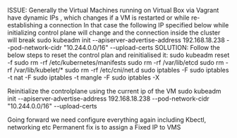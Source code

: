 ISSUE:
Generally the Virtual Machines running on Virtual Box via Vagrant have dynamic IPs , which changes if a VM is restarted or while re-establishing a connection
In that case the following IP specified below while initializing control plane will change and the connection inside the cluster will break
sudo kubeadm init --apiserver-advertise-address 192.168.18.238 --pod-network-cidr "10.244.0.0/16" --upload-certs 
SOLUTION:
Follow the below steps to reset the control plan and reinitialised it:
sudo kubeadm reset -f
sudo rm -rf /etc/kubernetes/manifests
sudo rm -rf /var/lib/etcd
sudo rm -rf /var/lib/kubelet/*
sudo rm -rf /etc/cni/net.d
sudo iptables -F
sudo iptables -t nat -F
sudo iptables -t mangle -F
sudo iptables -X

Reinitialize the controlplane using the current ip of the VM
sudo kubeadm init --apiserver-advertise-address 192.168.18.238 --pod-network-cidr "10.244.0.0/16" --upload-certs 

Going forward we need configure everything again including Kbectl, networking etc
Permanent fix is to assign a Fixed IP to VMS
